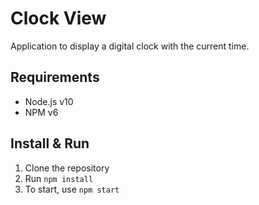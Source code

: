 # Clock View
Application to display a digital clock with the current time.

## Requirements
* Node.js v10
* NPM v6

## Install & Run
1. Clone the repository
2. Run `npm install`
3. To start, use `npm start`
